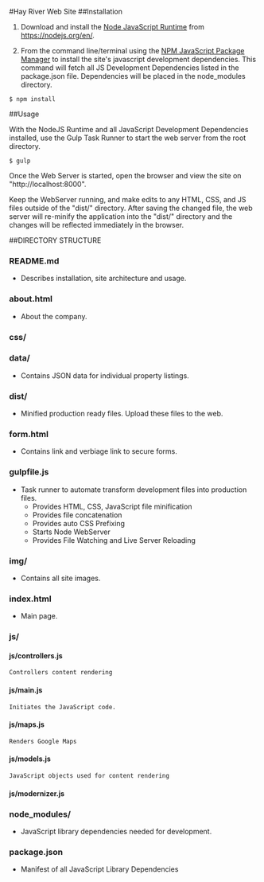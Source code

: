 #Hay River Web Site
##Installation
1. Download and install the [Node JavaScript Runtime](https://nodejs.org/en/) from https://nodejs.org/en/.

2. From the command line/terminal using the [NPM JavaScript Package Manager](https://www.npmjs.com/) to install the site's javascript development dependencies. This command will fetch all JS Development Dependencies listed in the package.json file. Dependencies will be placed in the node_modules directory.

```
$ npm install
```

##Usage

With the NodeJS Runtime and all JavaScript Development Dependencies installed, use the Gulp Task Runner to start the web server from the root directory.
```
$ gulp
```

Once the Web Server is started, open the browser and view the site on "http://localhost:8000".

Keep the WebServer running, and make edits to any HTML, CSS, and JS files outside of the "dist/" directory. After saving the changed file, the web server will re-minify the application into the "dist/" directory and the changes will be reflected immediately in the browser.


##DIRECTORY STRUCTURE

### README.md
* Describes installation, site architecture and usage.

### about.html
* About the company.

### css/

### data/
* Contains JSON data for individual property listings.

### dist/
* Minified production ready files. Upload these files to the web.

### form.html
* Contains link and verbiage link to secure forms.

### gulpfile.js
* Task runner to automate transform development files into production files.
  * Provides HTML, CSS, JavaScript file minification
  * Provides file concatenation
  * Provides auto CSS Prefixing
  * Starts Node WebServer
  * Provides File Watching and Live Server Reloading

### img/
* Contains all site images.

### index.html
* Main page.

### js/
#### js/controllers.js
    Controllers content rendering
#### js/main.js
    Initiates the JavaScript code.
#### js/maps.js
    Renders Google Maps
#### js/models.js
    JavaScript objects used for content rendering
#### js/modernizer.js

### node_modules/
* JavaScript library dependencies needed for development.

### package.json
* Manifest of all JavaScript Library Dependencies

